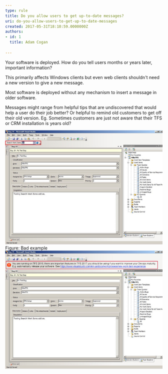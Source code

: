 ```yaml
---
type: rule
title: Do you allow users to get up-to-date messages?
uri: do-you-allow-users-to-get-up-to-date-messages
created: 2017-05-31T18:10:59.0000000Z
authors:
- id: 1
  title: Adam Cogan

---
```


Your software is deployed. How do you tell users months or years later, important information?

This primarily affects Windows clients but even web clients shouldn't need a new version to give a new message.

Most software is deployed without any mechanism to insert a message in older software.
 
​​Messages might range from helpful tips that are undiscovered that would help a user do their job better?
Or helpful to remind old customers to get off their old version. 
Eg. Sometimes customers are just not aware that their TFS or CRM installation is years old? ​

![](uptodate-message-bad.jpg)​
Figure: Bad example
![ Good​ example](uptodate-message-good.jpg)
